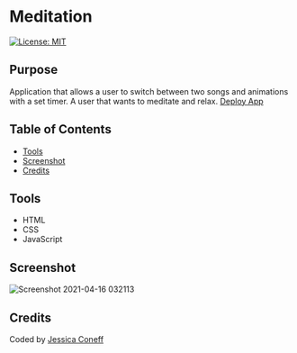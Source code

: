 # Meditation
[![License: MIT](https://img.shields.io/badge/License-ISC-yellow.svg)](https://opensource.org/licenses/ISC)

## Purpose
Application that allows a user to switch between two songs and animations with a set timer. A user that wants to meditate and relax.
[Deploy App](https://jconeff.github.io/meditation/)

## Table of Contents
* [Tools](#Tools)
* [Screenshot](#Screenshot)
* [Credits](#Credits)


## Tools
* HTML
* CSS
* JavaScript



## Screenshot

![Screenshot 2021-04-16 032113](https://user-images.githubusercontent.com/65797801/114987191-df950100-9e62-11eb-9788-f523f40db2b8.png)


## Credits
Coded by [Jessica Coneff](https://github.com/jconeff)

